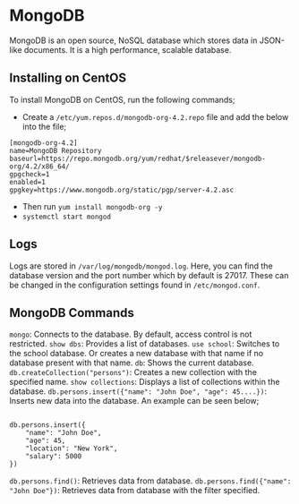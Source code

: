 # MongoDB
MongoDB is an open source, NoSQL database which stores data in JSON-like documents. It is a high performance, scalable database.

## Installing on CentOS
To install MongoDB on CentOS, run the following commands;
- Create a `/etc/yum.repos.d/mongodb-org-4.2.repo` file and add the below into the file;

```
[mongodb-org-4.2]
name=MongoDB Repository
baseurl=https://repo.mongodb.org/yum/redhat/$releasever/mongodb-org/4.2/x86_64/
gpgcheck=1
enabled=1
gpgkey=https://www.mongodb.org/static/pgp/server-4.2.asc

```
- Then run `yum install mongodb-org -y`
- `systemctl start mongod`

## Logs
Logs are stored in `/var/log/mongodb/mongod.log`. Here, you can find the database version and the port number which by default is 27017. These can be changed in the configuration settings found in `/etc/mongod.conf`.

## MongoDB Commands
`mongo`: Connects to the database. By default, access control is not restricted.
`show dbs`: Provides a list of databases.
`use school`: Switches to the school database. Or creates a new database with that name if no database present with that name.
`db`: Shows the current database.
`db.createCollection("persons")`: Creates a new collection with the specified name.
`show collections`: Displays a list of collections within the database.
`db.persons.insert({"name": "John Doe", "age": 45....})`: Inserts new data into the database. An example can be seen below;

```

db.persons.insert({
    "name": "John Doe",
    "age": 45,
    "location": "New York",
    "salary": 5000
})

```

`db.persons.find()`: Retrieves data from database.
`db.persons.find({"name": "John Doe"})`: Retrieves data from database with the filter specified.
